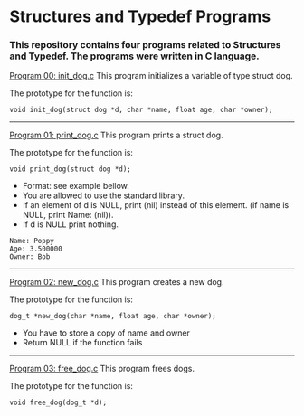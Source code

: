 # Structures and Typedef Programs

### **This repository contains four programs related to Structures and Typedef. The programs were written in C language.**

[Program 00: init_dog.c](https://github.com/ehabsmh/alx-low_level_programming/blob/main/0x0E-structures_typedef/1-init_dog.c)
This program initializes a variable of type struct dog.

The prototype for the function is:
```
void init_dog(struct dog *d, char *name, float age, char *owner);
```

______________________________________________________________________________________________________________________________________________________________________

[Program 01: print_dog.c](https://github.com/ehabsmh/alx-low_level_programming/blob/main/0x0E-structures_typedef/2-print_dog.c)
This program prints a struct dog.

The prototype for the function is:
```
void print_dog(struct dog *d);
```
- Format: see example bellow.
- You are allowed to use the standard library.
- If an element of d is NULL, print (nil) instead of this element. (if name is NULL, print Name: (nil)).
- If d is NULL print nothing.

```
Name: Poppy
Age: 3.500000
Owner: Bob
```

______________________________________________________________________________________________________________________________________________________________________

[Program 02: new_dog.c](https://github.com/ehabsmh/alx-low_level_programming/blob/main/0x0E-structures_typedef/4-new_dog.c)
This program creates a new dog.

The prototype for the function is:
```
dog_t *new_dog(char *name, float age, char *owner);
```

- You have to store a copy of name and owner
- Return NULL if the function fails

______________________________________________________________________________________________________________________________________________________________________

[Program 03: free_dog.c](https://github.com/ehabsmh/alx-low_level_programming/blob/main/0x0E-structures_typedef/5-free_dog.c)
This program frees dogs.

The prototype for the function is:
```
void free_dog(dog_t *d);
```
